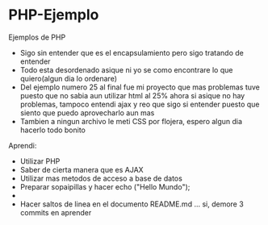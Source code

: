 # PHP-Ejemplo
Ejemplos de PHP
- Sigo sin entender que es el encapsulamiento pero sigo tratando de entender
- Todo esta desordenado asique ni yo se como encontrare lo que quiero(algun dia lo ordenare)
- Del ejemplo numero 25 al final fue mi proyecto que mas problemas tuve puesto que no sabia aun utilizar html al 25% 
ahora si asique no hay problemas, tampoco entendi ajax y reo que sigo si entender puesto que siento que puedo aprovecharlo aun mas
- Tambien a ningun archivo le meti CSS por flojera, espero algun dia hacerlo todo bonito

Aprendi:
- Utilizar PHP
- Saber de cierta manera que es AJAX
- Utilizar mas metodos de acceso a base de datos
- Preparar sopaipillas y hacer echo ("Hello Mundo");
- 
- Hacer saltos de linea en el documento README.md  ... si, demore 3 commits en aprender
